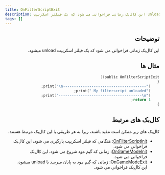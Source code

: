 ```yaml
---
title: OnFilterScriptExit
description: این کال‌بک زمانی فراخوانی می شود که یک فیلتر اسکریپت unload میشود
tags: []
---
```


<div dir="rtl" style={{ textAlign: "right" }}>

## توضیحات

این کال‌بک زمانی فراخوانی می شود که یک فیلتر اسکریپت unload میشود.

## مثال ها

```c
public OnFilterScriptExit()
{
    print("\n--------------------------------------");
    print(" My filterscript unloaded");
    print("--------------------------------------\n");
    return 1;
}
```

## کال‌بک های مرتبط

کال‌بک های زیر ممکن است مفید باشند، زیرا به هر طریقی با این کال‌بک مرتبط هستند.

- [OnFilterScriptInit](OnFilterScriptInit): هنگامی که فیلتر اسکریپت بارگیری می شود، این کال‌بک فراخوانی می شود.
- [OnGameModeInit](OnGameModeInit): زمانی که گیم مود شروع می شود، این کال‌بک فراخوانی می شود.
- [OnGameModeExit](OnGameModeExit): زمانی که گیم مود به پایان میرسد یا unload میشود، این کال‌بک فراخوانی می شود.
</div>